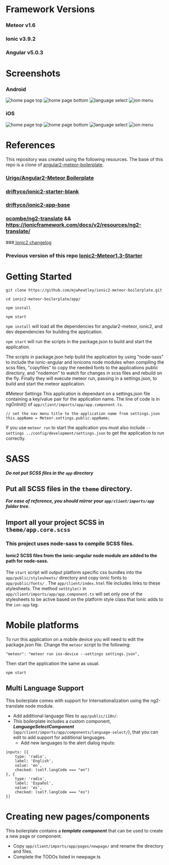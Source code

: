 
# Framework Versions
### Meteor v1.6
### Ionic v3.9.2
### Angular v5.0.3

# Screenshots
### Android
![home page top](screenshots/android/home-page-top.png) ![home page bottom](screenshots/android/home-page-bottom.png) ![language select](screenshots/android/language-select.png) ![ion menu](screenshots/android/ion-menu.png)
### iOS
![home page top](screenshots/ios/home-page-top.png) ![home page bottom](screenshots/ios/home-page-bottom.png) ![language select](screenshots/ios/language-select.png) ![ion menu](screenshots/ios/ion-menu.png)

# References
This repository was created using the following resources. The base of this repo is a clone of [angular2-meteor-boilerplate](https://github.com/Urigo/angular2-meteor-base).
### [Urigo/Angular2-Meteor Boilerplate](https://github.com/Urigo/angular2-meteor-base)
### [driftyco/ionic2-starter-blank](https://github.com/driftyco/ionic2-starter-blank/tree/master/src/app)
### [driftyco/ionic2-app-base](https://github.com/driftyco/ionic2-app-base)
### [ocombe/ng2-translate](https://github.com/ocombe/ng2-translate) && https://ionicframework.com/docs/v2/resources/ng2-translate/

###[ Ionic2 changelog](https://github.com/driftyco/ionic/blob/master/CHANGELOG.md)
### Previous version of this repo [Ionic2-Meteor1.3-Starter](https://github.com/mjwheatley/Ionic2-Meteor1.3-Starter)

# Getting Started
```
git clone https://github.com/mjwheatley/ionic2-meteor-boilerplate.git

cd ionic2-meteor-boilerplate/app/

npm install

npm start
```

`npm install` will load all the dependencies for angular2-meteor, ionic2, and dev dependencies for building the application.


`npm start` will run the scripts in the package.json to build and start the application.

The scripts in package.json help build the application by using "node-sass" to include the ionic-angular and ionicons node modules when compiling the scss files, "copyfiles" to copy the needed fonts to the applications public directory, and "nodemon" to watch for changes in scss files and rebuild on the fly.  Finally they will execute meteor run, passing in a settings.json, to build and start the meteor application.

#Meteor Settings
This application is dependant on a settings.json file containing a key/value pair for the application name.
The line of code is in ngOnInit() of `app/client/imports/app/app.component.ts`.

```
// set the nav menu title to the application name from settings.json
this.appName = Meteor.settings.public.appName;
```

If you use `meteor run` to start the application you must also include `--settings ../config/development/settings.json` to get the application to run correctly.

# SASS
***Do not put SCSS files in the `app` directory***
## Put all SCSS files in the `theme` directory.
***For ease of reference, you should mirror your `app/client/imports/app` folder tree.***

## Import all your project SCSS in `theme/app.core.scss`

### This project uses node-sass to compile SCSS files.
#### Ionic2 SCSS files from the ionic-angular node module are added to the path for node-sass.
The `start` script will output platform specific css bundles into the `app/public/stylesheets/` directory and copy ionic fonts to `app/public/fonts/` .
The `app/client/index.html` file includes links to these stylesheets.
The method `setStyle()` in `app/client/imports/app/app.component.ts` will set only one of the stylesheets to be active based on the platform style class that Ionic adds to the `ion-app` tag.

# Mobile platforms
To run this application on a mobile device you will need to edit the package.json file.
Change the `meteor` script to the following:

```
"meteor": "meteor run ios-device --settings settings.json",
```

Then start the application the same as usual.

```
npm start
```

## Multi Language Support
This boilerplate comes with support for Internationalization using the ng2-translate node module.
* Add additional language files to `app/public/i18n/`.
* This boilerplate includes a custom component, ***LanguageSelectComponent*** (`app/client/imports/app/components/language-select/`), that you can edit to add support for additional languages.
    *  Add new languages to the alert dialog inputs:

```
inputs: [{
    type: 'radio',
    label: 'English',
    value: 'en',
    checked: (self.langCode === "en")
}, {
    type: 'radio',
    label: 'Español',
    value: 'es',
    checked: (self.langCode === "es")
}]
```

# Creating new pages/components
This boilerplate contains a ***template component*** that can be used to create a new page or component.
* Copy `app/client/imports/app/pages/newpage/` and rename the directory and files.
* Complete the TODOs listed in newpage.ts